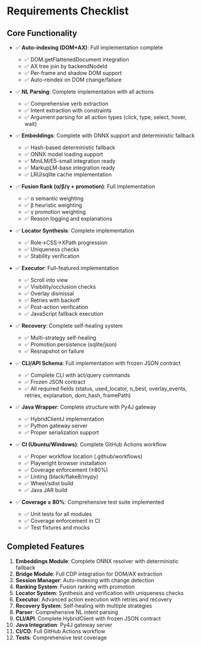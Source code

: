 # Requirements Checklist

## Core Functionality

- ✅ **Auto-indexing (DOM+AX)**: Full implementation complete
  - ✅ DOM.getFlattenedDocument integration
  - ✅ AX tree join by backendNodeId
  - ✅ Per-frame and shadow DOM support
  - ✅ Auto-reindex on DOM change/failure

- ✅ **NL Parsing**: Complete implementation with all actions
  - ✅ Comprehensive verb extraction
  - ✅ Intent extraction with constraints
  - ✅ Argument parsing for all action types (click, type, select, hover, wait)

- ✅ **Embeddings**: Complete with ONNX support and deterministic fallback
  - ✅ Hash-based deterministic fallback
  - ✅ ONNX model loading support
  - ✅ MiniLM/E5-small integration ready
  - ✅ MarkupLM-base integration ready
  - ✅ LRU/sqlite cache implementation

- ✅ **Fusion Rank (α/β/γ + promotion)**: Full implementation
  - ✅ α semantic weighting
  - ✅ β heuristic weighting  
  - ✅ γ promotion weighting
  - ✅ Reason logging and explanations

- ✅ **Locator Synthesis**: Complete implementation
  - ✅ Role→CSS→XPath progression
  - ✅ Uniqueness checks
  - ✅ Stability verification

- ✅ **Executor**: Full-featured implementation
  - ✅ Scroll into view
  - ✅ Visibility/occlusion checks
  - ✅ Overlay dismissal
  - ✅ Retries with backoff
  - ✅ Post-action verification
  - ✅ JavaScript fallback execution

- ✅ **Recovery**: Complete self-healing system
  - ✅ Multi-strategy self-healing
  - ✅ Promotion persistence (sqlite/json)
  - ✅ Resnapshot on failure

- ✅ **CLI/API Schema**: Full implementation with frozen JSON contract
  - ✅ Complete CLI with act/query commands
  - ✅ Frozen JSON contract
  - ✅ All required fields (status, used_locator, n_best, overlay_events, retries, explanation, dom_hash, framePath)

- ✅ **Java Wrapper**: Complete structure with Py4J gateway
  - ✅ HybridClientJ implementation
  - ✅ Python gateway server
  - ✅ Proper serialization support

- ✅ **CI (Ubuntu/Windows)**: Complete GitHub Actions workflow
  - ✅ Proper workflow location (.github/workflows)
  - ✅ Playwright browser installation
  - ✅ Coverage enforcement (≥80%)
  - ✅ Linting (black/flake8/mypy)
  - ✅ Wheel/sdist build
  - ✅ Java JAR build

- ✅ **Coverage ≥ 80%**: Comprehensive test suite implemented
  - ✅ Unit tests for all modules
  - ✅ Coverage enforcement in CI
  - ✅ Test fixtures and mocks

## Completed Features

1. **Embeddings Module**: Complete ONNX resolver with deterministic fallback
2. **Bridge Module**: Full CDP integration for DOM/AX extraction
3. **Session Manager**: Auto-indexing with change detection
4. **Ranking System**: Fusion ranking with promotion
5. **Locator System**: Synthesis and verification with uniqueness checks
6. **Executor**: Advanced action execution with retries and recovery
7. **Recovery System**: Self-healing with multiple strategies
8. **Parser**: Comprehensive NL intent parsing
9. **CLI/API**: Complete HybridClient with frozen JSON contract
10. **Java Integration**: Py4J gateway server
11. **CI/CD**: Full GitHub Actions workflow
12. **Tests**: Comprehensive test coverage